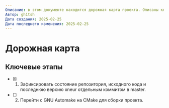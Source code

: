 ```yaml
---
Описание: в этом документе находится дорожная карта проекта. Описаны ключевые этапы (milestones), задачи, которые нужно решить для завершения каждого ключевого этапа, перечислены сопутствующие действия и задачи, которые нужно выполнить.
Автор: gh1tsh
Дата создания: 2025-02-25
Дата последнего изменения: 2025-02-25
---
```


# Дорожная карта

## Ключевые этапы

- [x] 1. Зафиксировать состояние репозитория, исходного кода и последнюю версию xneur отдельным коммитом в master.
- [ ] 2. Перейти с GNU Automake на CMake для сборки проекта.